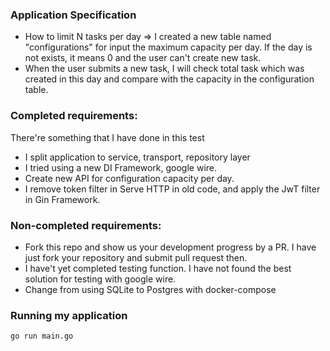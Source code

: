### Application Specification
- How to limit N tasks per day => I created a new table named "configurations" for input the maximum capacity per day. If the day is not exists, it means 0 and the user can't create new task.
- When the user submits a new task, I will check total task which was created in this day and compare with the capacity in the configuration table.


### Completed requirements:
There're something that I have done in this test
- I split application to service, transport, repository layer
- I tried using a new DI Framework, google wire.
- Create new API for configuration capacity per day.
- I remove token filter in Serve HTTP in old code, and apply the JwT filter in Gin Framework.


### Non-completed requirements:
- Fork this repo and show us your development progress by a PR. I have just fork your repository and submit pull request then.
- I have't yet completed testing function. I have not found the best solution for testing with google wire.
- Change from using SQLite to Postgres with docker-compose


### Running my application

	go run main.go